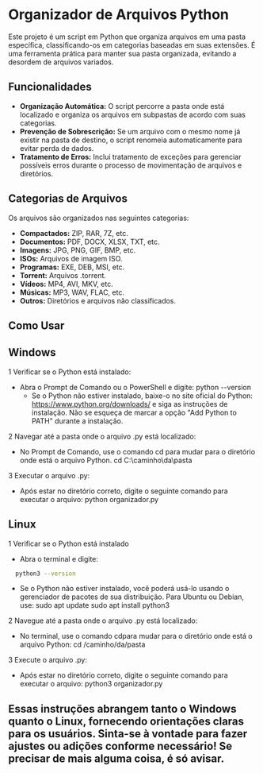 # Organizador de Arquivos Python

Este projeto é um script em Python que organiza arquivos em uma pasta específica, classificando-os em categorias baseadas em suas extensões. É uma ferramenta prática para manter sua pasta organizada, evitando a desordem de arquivos variados.

## Funcionalidades

- **Organização Automática:** O script percorre a pasta onde está localizado e organiza os arquivos em subpastas de acordo com suas categorias.
- **Prevenção de Sobrescrição:** Se um arquivo com o mesmo nome já existir na pasta de destino, o script renomeia automaticamente para evitar perda de dados.
- **Tratamento de Erros:** Inclui tratamento de exceções para gerenciar possíveis erros durante o processo de movimentação de arquivos e diretórios.

## Categorias de Arquivos

Os arquivos são organizados nas seguintes categorias:

- **Compactados:** ZIP, RAR, 7Z, etc.
- **Documentos:** PDF, DOCX, XLSX, TXT, etc.
- **Imagens:** JPG, PNG, GIF, BMP, etc.
- **ISOs:** Arquivos de imagem ISO.
- **Programas:** EXE, DEB, MSI, etc.
- **Torrent:** Arquivos .torrent.
- **Vídeos:** MP4, AVI, MKV, etc.
- **Músicas:** MP3, WAV, FLAC, etc.
- **Outros:** Diretórios e arquivos não classificados.

## Como Usar

## Windows
1 Verificar se o Python está instalado:
- Abra o Prompt de Comando ou o PowerShell e digite:
  python --version
  - Se o Python não estiver instalado, baixe-o no site oficial do Python: https://www.python.org/downloads/ e siga as instruções de instalação. Não se esqueça de marcar a opção "Add Python to PATH" durante a instalação.

2 Navegar até a pasta onde o arquivo .py está localizado:
- No Prompt de Comando, use o comando cd para mudar para o diretório onde está o arquivo Python.
  cd C:\caminho\da\pasta
  
3 Executar o arquivo .py: 
- Após estar no diretório correto, digite o seguinte comando para executar o arquivo:
  python organizador.py

## Linux
1 Verificar se o Python está instalado
- Abra o terminal e digite:
```bash
  python3 --version
```

- Se o Python não estiver instalado, você poderá usá-lo usando o gerenciador de pacotes de sua distribuição. Para Ubuntu ou Debian, use:
  sudo apt update
  sudo apt install python3
 
2 Navegue até a pasta onde o arquivo .py está localizado:
- No terminal, use o comando cdpara mudar para o diretório onde está o arquivo Python:
  cd /caminho/da/pasta

3 Execute o arquivo .py:
- Após estar no diretório correto, digite o seguinte comando para executar o arquivo:
  python3 organizador.py


## Essas instruções abrangem tanto o Windows quanto o Linux, fornecendo orientações claras para os usuários. Sinta-se à vontade para fazer ajustes ou adições conforme necessário! Se precisar de mais alguma coisa, é só avisar.
